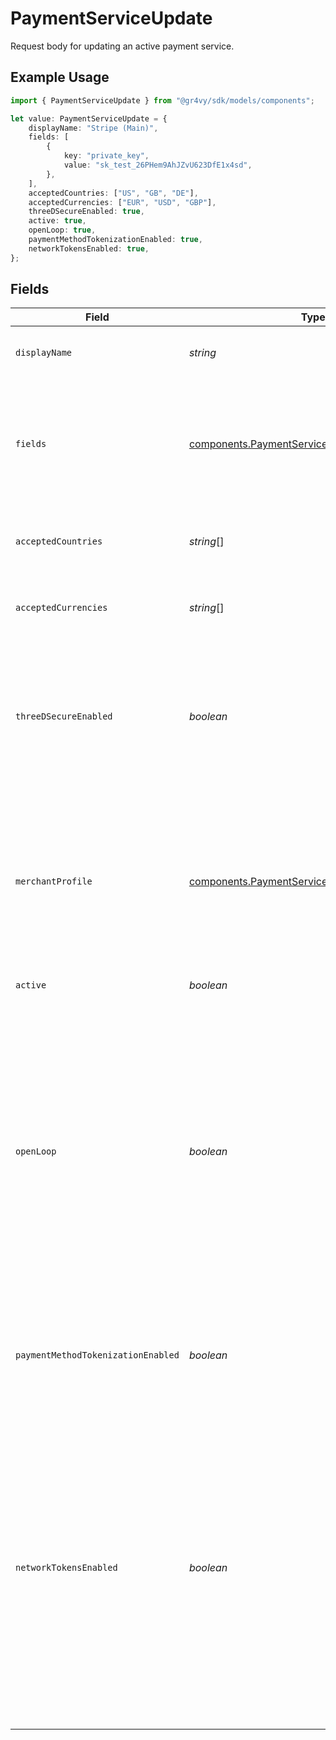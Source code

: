 # PaymentServiceUpdate

Request body for updating an active payment service.

## Example Usage

```typescript
import { PaymentServiceUpdate } from "@gr4vy/sdk/models/components";

let value: PaymentServiceUpdate = {
    displayName: "Stripe (Main)",
    fields: [
        {
            key: "private_key",
            value: "sk_test_26PHem9AhJZvU623DfE1x4sd",
        },
    ],
    acceptedCountries: ["US", "GB", "DE"],
    acceptedCurrencies: ["EUR", "USD", "GBP"],
    threeDSecureEnabled: true,
    active: true,
    openLoop: true,
    paymentMethodTokenizationEnabled: true,
    networkTokensEnabled: true,
};
```

## Fields

| Field                                                                                                                                                                                                                                                                                                                                                                                                                                                                                                        | Type                                                                                                                                                                                                                                                                                                                                                                                                                                                                                                         | Required                                                                                                                                                                                                                                                                                                                                                                                                                                                                                                     | Description                                                                                                                                                                                                                                                                                                                                                                                                                                                                                                  | Example                                                                                                                                                                                                                                                                                                                                                                                                                                                                                                      |
| ------------------------------------------------------------------------------------------------------------------------------------------------------------------------------------------------------------------------------------------------------------------------------------------------------------------------------------------------------------------------------------------------------------------------------------------------------------------------------------------------------------ | ------------------------------------------------------------------------------------------------------------------------------------------------------------------------------------------------------------------------------------------------------------------------------------------------------------------------------------------------------------------------------------------------------------------------------------------------------------------------------------------------------------ | ------------------------------------------------------------------------------------------------------------------------------------------------------------------------------------------------------------------------------------------------------------------------------------------------------------------------------------------------------------------------------------------------------------------------------------------------------------------------------------------------------------ | ------------------------------------------------------------------------------------------------------------------------------------------------------------------------------------------------------------------------------------------------------------------------------------------------------------------------------------------------------------------------------------------------------------------------------------------------------------------------------------------------------------ | ------------------------------------------------------------------------------------------------------------------------------------------------------------------------------------------------------------------------------------------------------------------------------------------------------------------------------------------------------------------------------------------------------------------------------------------------------------------------------------------------------------ |
| `displayName`                                                                                                                                                                                                                                                                                                                                                                                                                                                                                                | *string*                                                                                                                                                                                                                                                                                                                                                                                                                                                                                                     | :heavy_minus_sign:                                                                                                                                                                                                                                                                                                                                                                                                                                                                                           | A custom name for the payment service. This will be shown in the Admin UI.                                                                                                                                                                                                                                                                                                                                                                                                                                   | Stripe (Main)                                                                                                                                                                                                                                                                                                                                                                                                                                                                                                |
| `fields`                                                                                                                                                                                                                                                                                                                                                                                                                                                                                                     | [components.PaymentServiceUpdateFields](../../models/components/paymentserviceupdatefields.md)[]                                                                                                                                                                                                                                                                                                                                                                                                             | :heavy_minus_sign:                                                                                                                                                                                                                                                                                                                                                                                                                                                                                           | A list of fields, each containing a key-value pair for each field defined by the definition for this payment service e.g. for stripe-card `secret_key` is required and so must be sent within this field.                                                                                                                                                                                                                                                                                                    |                                                                                                                                                                                                                                                                                                                                                                                                                                                                                                              |
| `acceptedCountries`                                                                                                                                                                                                                                                                                                                                                                                                                                                                                          | *string*[]                                                                                                                                                                                                                                                                                                                                                                                                                                                                                                   | :heavy_minus_sign:                                                                                                                                                                                                                                                                                                                                                                                                                                                                                           | A list of countries that this payment service needs to support in ISO two-letter code format.                                                                                                                                                                                                                                                                                                                                                                                                                | [<br/>"US",<br/>"GB",<br/>"DE"<br/>]                                                                                                                                                                                                                                                                                                                                                                                                                                                                         |
| `acceptedCurrencies`                                                                                                                                                                                                                                                                                                                                                                                                                                                                                         | *string*[]                                                                                                                                                                                                                                                                                                                                                                                                                                                                                                   | :heavy_minus_sign:                                                                                                                                                                                                                                                                                                                                                                                                                                                                                           | A list of currencies that this payment service needs to support in ISO 4217 three-letter code format.                                                                                                                                                                                                                                                                                                                                                                                                        | [<br/>"EUR",<br/>"USD",<br/>"GBP"<br/>]                                                                                                                                                                                                                                                                                                                                                                                                                                                                      |
| `threeDSecureEnabled`                                                                                                                                                                                                                                                                                                                                                                                                                                                                                        | *boolean*                                                                                                                                                                                                                                                                                                                                                                                                                                                                                                    | :heavy_minus_sign:                                                                                                                                                                                                                                                                                                                                                                                                                                                                                           | Defines if 3-D Secure is enabled for the service (can only be<br/>enabled if the payment service definition supports<br/>the `three_d_secure_hosted` feature).<br/>This does not affect pass through 3-D Secure data.                                                                                                                                                                                                                                                                                        | true                                                                                                                                                                                                                                                                                                                                                                                                                                                                                                         |
| `merchantProfile`                                                                                                                                                                                                                                                                                                                                                                                                                                                                                            | [components.PaymentServiceUpdateMerchantProfile](../../models/components/paymentserviceupdatemerchantprofile.md)                                                                                                                                                                                                                                                                                                                                                                                             | :heavy_minus_sign:                                                                                                                                                                                                                                                                                                                                                                                                                                                                                           | Configuration for each supported card scheme.<br/>When updating a Payment Service, a key not being present will<br/>indicate no updates to be done on that scheme, whereas an object being<br/>sent as Null for a key will empty the configuration for that scheme.                                                                                                                                                                                                                                          |                                                                                                                                                                                                                                                                                                                                                                                                                                                                                                              |
| `active`                                                                                                                                                                                                                                                                                                                                                                                                                                                                                                     | *boolean*                                                                                                                                                                                                                                                                                                                                                                                                                                                                                                    | :heavy_minus_sign:                                                                                                                                                                                                                                                                                                                                                                                                                                                                                           | Defines if this service is currently active or not.                                                                                                                                                                                                                                                                                                                                                                                                                                                          | true                                                                                                                                                                                                                                                                                                                                                                                                                                                                                                         |
| `openLoop`                                                                                                                                                                                                                                                                                                                                                                                                                                                                                                   | *boolean*                                                                                                                                                                                                                                                                                                                                                                                                                                                                                                    | :heavy_minus_sign:                                                                                                                                                                                                                                                                                                                                                                                                                                                                                           | Defines if the service works as an open-loop service. This feature<br/>can only be enabled if the PSP is set up to accept previous scheme<br/>transaction IDs.<br/><br/>If this value is set to `null`, it will be set to the value of<br/>`open_loop` in the payment service definition.<br/><br/>If `open_loop_toggle` is `false` in the payment service definition,<br/>`open_loop` should either not be provided or set to `null`, or it<br/>will fail with a validation error.                          | true                                                                                                                                                                                                                                                                                                                                                                                                                                                                                                         |
| `paymentMethodTokenizationEnabled`                                                                                                                                                                                                                                                                                                                                                                                                                                                                           | *boolean*                                                                                                                                                                                                                                                                                                                                                                                                                                                                                                    | :heavy_minus_sign:                                                                                                                                                                                                                                                                                                                                                                                                                                                                                           | Defines if tokenization is enabled for the service. This feature<br/>can only be enabled if the payment service is NOT set as `open_loop`<br/>and the PSP is set up to tokenize.                                                                                                                                                                                                                                                                                                                             | true                                                                                                                                                                                                                                                                                                                                                                                                                                                                                                         |
| `networkTokensEnabled`                                                                                                                                                                                                                                                                                                                                                                                                                                                                                       | *boolean*                                                                                                                                                                                                                                                                                                                                                                                                                                                                                                    | :heavy_minus_sign:                                                                                                                                                                                                                                                                                                                                                                                                                                                                                           | Defines if network tokens are enabled for the service. This feature<br/>can only be enabled if the payment service is set as `open_loop` and<br/>the PSP is set up to accept network tokens.<br/><br/>If this value is set to `null`, it will be set to the value of<br/>`network_tokens_default` in the payment service definition.<br/><br/>If `network_tokens_toggle` is `false` in the payment service definition,<br/>`network_tokens_enabled` should either not be provided or set to `null`,<br/>or it will fail with a validation error. | true                                                                                                                                                                                                                                                                                                                                                                                                                                                                                                         |